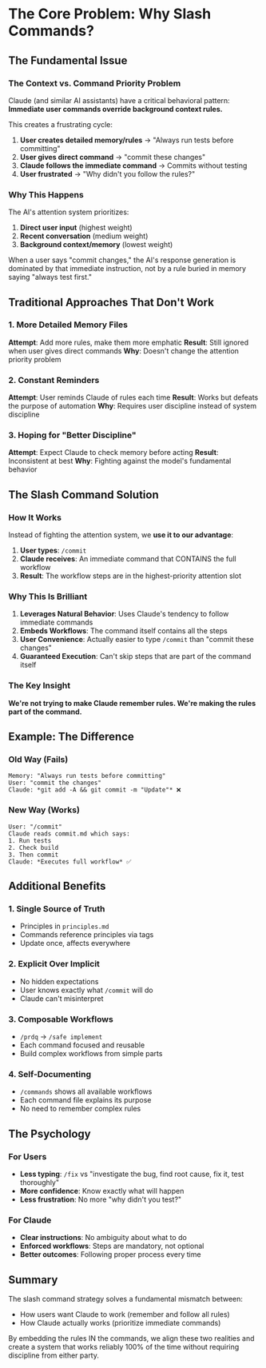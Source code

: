 # The Core Problem: Why Slash Commands?

## The Fundamental Issue

### The Context vs. Command Priority Problem

Claude (and similar AI assistants) have a critical behavioral pattern:
**Immediate user commands override background context rules.**

This creates a frustrating cycle:

1. **User creates detailed memory/rules** → "Always run tests before committing"
2. **User gives direct command** → "commit these changes"
3. **Claude follows the immediate command** → Commits without testing
4. **User frustrated** → "Why didn't you follow the rules?"

### Why This Happens

The AI's attention system prioritizes:
1. **Direct user input** (highest weight)
2. **Recent conversation** (medium weight)
3. **Background context/memory** (lowest weight)

When a user says "commit changes," the AI's response generation is dominated by that immediate instruction, not by a rule buried in memory saying "always test first."

## Traditional Approaches That Don't Work

### 1. More Detailed Memory Files
**Attempt**: Add more rules, make them more emphatic
**Result**: Still ignored when user gives direct commands
**Why**: Doesn't change the attention priority problem

### 2. Constant Reminders
**Attempt**: User reminds Claude of rules each time
**Result**: Works but defeats the purpose of automation
**Why**: Requires user discipline instead of system discipline

### 3. Hoping for "Better Discipline"
**Attempt**: Expect Claude to check memory before acting
**Result**: Inconsistent at best
**Why**: Fighting against the model's fundamental behavior

## The Slash Command Solution

### How It Works

Instead of fighting the attention system, we **use it to our advantage**:

1. **User types**: `/commit`
2. **Claude receives**: An immediate command that CONTAINS the full workflow
3. **Result**: The workflow steps are in the highest-priority attention slot

### Why This Is Brilliant

1. **Leverages Natural Behavior**: Uses Claude's tendency to follow immediate commands
2. **Embeds Workflows**: The command itself contains all the steps
3. **User Convenience**: Actually easier to type `/commit` than "commit these changes"
4. **Guaranteed Execution**: Can't skip steps that are part of the command itself

### The Key Insight

**We're not trying to make Claude remember rules.
We're making the rules part of the command.**

## Example: The Difference

### Old Way (Fails)
```
Memory: "Always run tests before committing"
User: "commit the changes"
Claude: *git add -A && git commit -m "Update"* ❌
```

### New Way (Works)
```
User: "/commit"
Claude reads commit.md which says:
1. Run tests
2. Check build
3. Then commit
Claude: *Executes full workflow* ✅
```

## Additional Benefits

### 1. Single Source of Truth
- Principles in `principles.md`
- Commands reference principles via tags
- Update once, affects everywhere

### 2. Explicit Over Implicit
- No hidden expectations
- User knows exactly what `/commit` will do
- Claude can't misinterpret

### 3. Composable Workflows
- `/prdq` → `/safe implement`
- Each command focused and reusable
- Build complex workflows from simple parts

### 4. Self-Documenting
- `/commands` shows all available workflows
- Each command file explains its purpose
- No need to remember complex rules

## The Psychology

### For Users
- **Less typing**: `/fix` vs "investigate the bug, find root cause, fix it, test thoroughly"
- **More confidence**: Know exactly what will happen
- **Less frustration**: No more "why didn't you test?"

### For Claude
- **Clear instructions**: No ambiguity about what to do
- **Enforced workflows**: Steps are mandatory, not optional
- **Better outcomes**: Following proper process every time

## Summary

The slash command strategy solves a fundamental mismatch between:
- How users want Claude to work (remember and follow all rules)
- How Claude actually works (prioritize immediate commands)

By embedding the rules IN the commands, we align these two realities and create a system that works reliably 100% of the time without requiring discipline from either party.